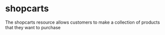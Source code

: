 # shopcarts
The shopcarts resource allows customers to make a collection of products that they want to purchase
